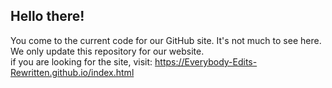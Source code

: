 ## Hello there!
You come to the current code for our GitHub site. It's not much to see here.
We only update this repository for our website.  
if you are looking for the site, visit: https://Everybody-Edits-Rewritten.github.io/index.html
